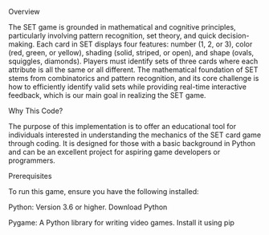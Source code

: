 Overview

The SET game is grounded in mathematical and cognitive principles, particularly involving pattern recognition, set theory, and quick decision-making. Each card in SET displays four features: number (1, 2, or 3), color (red, green, or yellow), shading (solid, striped, or open), and shape (ovals, squiggles, diamonds). Players must identify sets of three cards where each attribute is all the same or all different.
The mathematical foundation of SET stems from combinatorics and pattern recognition, and its core challenge is how to efficiently identify valid sets while providing real-time interactive feedback, which is our main goal in realizing the SET game.

Why This Code?

The purpose of this implementation is to offer an educational tool for individuals interested in understanding the mechanics of the SET card game through coding. It is designed for those with a basic background in Python and can be an excellent project for aspiring game developers or programmers.

Prerequisites

To run this game, ensure you have the following installed:

Python: Version 3.6 or higher. Download Python

Pygame: A Python library for writing video games. Install it using pip

